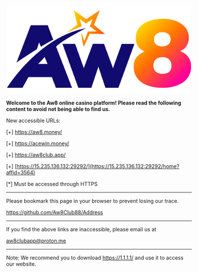 <div align="center">
	<img src="https://github.com/Aw8Club88/Address/blob/main/AW8.png" alt="Editor" width="500">
</div>

**Welcome to the Aw8 online casino platform! Please read the following content to avoid not being able to find us.**

New accessible URLs:

[+] https://aw8.money/

[+] https://acewin.money/

[+] https://aw8club.app/

[+] [https://15.235.136.132:29292/](https://15.235.136.132:29292/home?affid=3564)

[*] Must be accessed through HTTPS

------------------------------------------------

Please bookmark this page in your browser to prevent losing our trace.

https://github.com/Aw8Club88/Address

------------------------------------------------

If you find the above links are inaccessible, please email us at

aw8clubapp@proton.me

------------------------------------------------

Note:
We recommend you to download https://1.1.1.1/ and use it to access our website.

